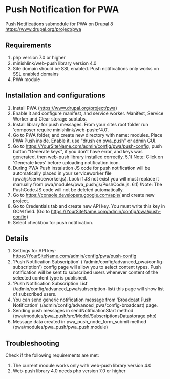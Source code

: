 # Push Notification for PWA
Push Notifications submodule for PWA on Drupal 8
https://www.drupal.org/project/pwa

## Requirements
1) php version 7.0 or higher
2) minishlink/web-push library version 4.0
3) Site domain should be SSL enabled. Push notifications only works
on SSL enabled domains
4) PWA module

## Installation and configurations
1) Install PWA (https://www.drupal.org/project/pwa)
2) Enable it and configure manifest, and service worker.
Manifest, Service Worker and Clear storage subtabs.
3) Install library for push messages. From your sites root folder run 'composer
require minishlink/web-push:^4.0'.
4) Go to PWA folder, and create new directory with name: modules.
Place PWA Push inside. Enable it, use "drush en pwa_push" or admin GUI.
5) Go to https://YourSiteName.com/admin/config/pwa/push-config, push button
"Generate keys", if you don't have error, and keys was generated, then web-push
library installed correctly.
5.1) Note: Click on 'Generate keys' before uploading notification icon.
6) During PWA Push instalation JS code for push notification will be
automatically placed in your serviceworker file (pwa/js/serviceworker.js).
Look if JS not exist you will must replace it manually
from pwa/modules/pwa_push/js/PushCode.js.
6.1) !Note: The PushCode.JS code will not be deleted automatically.
7) Go to https://console.developers.google.com/apis/ and create new project.
8) Go to Credentials tab and create new API key. You must write this key in
GCM field. (Go to https://YourSiteName.com/admin/config/pwa/push-config)
9) Select checkbox for push notification.



## Details
1) Settings for API key-
https://YourSiteName.com/admin/config/pwa/push-config
2) 'Push Notification Subscription'
('/admin/config/advanced_pwa/config-subscription')
config page will allow you to select content types. Push notification will be
sent to subscribed users whenever content of the selected content type is published.
3) 'Push Notification Subscription List'
(/admin/config/advanced_pwa/subscription-list) this page will show list of subscribed users.
4) You can send generic notification message from 'Broadcast Push Notification'
(/admin/config/advanced_pwa/config-broadcast) page.
5) Sending push messages in sendNotificationStart method
(pwa/modules/pwa_push/src/Model/SubscriptionsDatastorage.php)
6) Message data created in pwa_push_node_form_submit method
(pwa/modules/pwa_push/pwa_push.module)

## Troubleshooting
Check if the following requirements are met:
1) The current module works only with web-push library version 4.0
2) Web-push library 4.0 needs php version 7.0 or higher

